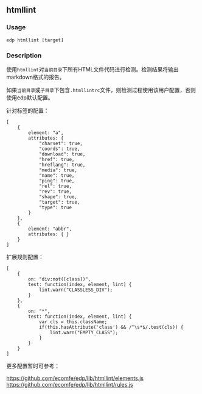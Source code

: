 htmllint
---------
### Usage

    edp htmllint [target]


### Description

使用`htmllint`对`当前目录`下所有HTML文件代码进行检测。检测结果将输出markdown格式的报告。

如果`当前目录`或`子目录`下包含`.htmllintrc`文件，则检测过程使用该用户配置，否则使用edp默认配置。

针对标签的配置：

```
[
	{
		element: "a", 
		attributes: { 
			"charset": true,
			"coords": true,
			"download": true,
			"href": true,
			"hreflang": true,
			"media": true,
			"name": true,
			"ping": true,
			"rel": true,
			"rev": true,
			"shape": true,
			"target": true,
			"type": true
		}
	},
	{
		element: "abbr", 
		attributes: { }
	}
]
```

扩展规则配置：

```
[
	{
		on: "div:not([class])",
		test: function(index, element, lint) {
			lint.warn("CLASSLESS_DIV");	
		}
	},
	{ 
		on: "*",
		test: function(index, element, lint) {
			var cls = this.className;
			if(this.hasAttribute('class') && /^\s*$/.test(cls)) {
				lint.warn("EMPTY_CLASS");
			}
		} 
	}
]
```

更多配置暂时可参考：

https://github.com/ecomfe/edp/lib/htmllint/elements.js
https://github.com/ecomfe/edp/lib/htmllint/rules.js

